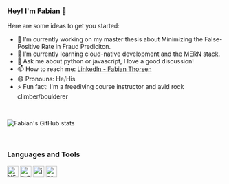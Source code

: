 ### Hey! I'm Fabian 👋

Here are some ideas to get you started:

- 🔭 I’m currently working on my master thesis about Minimizing the False-Positive Rate in Fraud Prediciton.
- 🌱 I’m currently learning cloud-native development and the MERN stack.
- 💬 Ask me about python or javascript, I love a good discussion!
- 📫 How to reach me: [LinkedIn - Fabian Thorsen](https://www.linkedin.com/in/fabian-thorsen-75591b113/)
- 😄 Pronouns: He/His
- ⚡ Fun fact: I'm a freediving course instructor and avid rock climber/boulderer

<br/>

![Fabian's GitHub stats](https://github-readme-stats.vercel.app/api?username=Fabianthorsen&show_icons=true&theme=graywhite)

<br />

### Languages and Tools
<img alight="left" alt="VS Code" width="26px" src="https://upload.wikimedia.org/wikipedia/commons/thumb/9/9a/Visual_Studio_Code_1.35_icon.svg/1024px-Visual_Studio_Code_1.35_icon.svg.png" />
<img alight="left" alt="python" width="26px" src="https://www.google.com/url?sa=i&url=https://upload.wikimedia.org/wikipedia/commons/thumb/c/c3/Python-logo-notext.svg/600px-Python-logo-notext.svg.png" />
<img alight="left" alt="javascript" width="26px" src="https://upload.wikimedia.org/wikipedia/commons/6/6a/JavaScript-logo.png" />
<img alight="left" alt="nodejs" width="26px" src="https://nodejs.org/static/images/logo-hexagon-card.png" />
